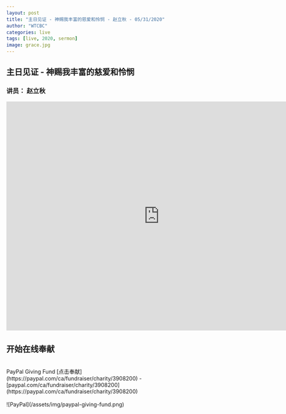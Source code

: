 ```yaml
---
layout: post
title: "主日见证 - 神赐我丰富的慈爱和怜悯 - 赵立秋 - 05/31/2020"
author: "WTCBC"
categories: live
tags: [live, 2020, sermon]
image: grace.jpg
---
```


## 主日见证 - 神赐我丰富的慈爱和怜悯

### 讲员： 赵立秋

<iframe src="https://www.facebook.com/plugins/post.php?href=https%3A%2F%2Fwww.facebook.com%2Fwestcbc%2Fvideos%2F2925630140897037%2F&show_text=true&width=552&appId=377664742243645&height=377" width="800" height="600" style="border:none;overflow:hidden" scrolling="no" frameborder="0" allowTransparency="true" allow="encrypted-media"></iframe>

## 开始在线奉献
<br/>
PayPal Giving Fund [点击奉献](https://paypal.com/ca/fundraiser/charity/3908200) - [paypal.com/ca/fundraiser/charity/3908200](https://paypal.com/ca/fundraiser/charity/3908200)
<br/>
<br/>
![PayPal](/assets/img/paypal-giving-fund.png)
